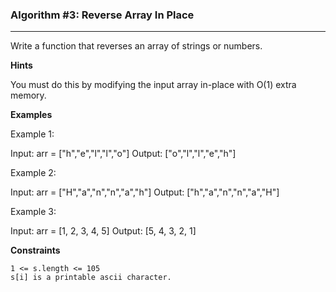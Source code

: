 ### Algorithm #3: Reverse Array In Place

---

Write a function that reverses an array of strings or numbers.

**Hints**

You must do this by modifying the input array in-place with O(1) extra memory.

**Examples**

Example 1:

Input: arr = ["h","e","l","l","o"]
Output: ["o","l","l","e","h"]

Example 2:

Input: arr = ["H","a","n","n","a","h"]
Output: ["h","a","n","n","a","H"]

Example 3:

Input: arr = [1, 2, 3, 4, 5]
Output: [5, 4, 3, 2, 1]

**Constraints**

    1 <= s.length <= 105
    s[i] is a printable ascii character.
